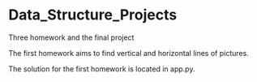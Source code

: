 # Data_Structure_Projects

Three homework and the final project

The first homework aims to find vertical and horizontal lines of pictures.

The solution for the first homework is located in app.py.

